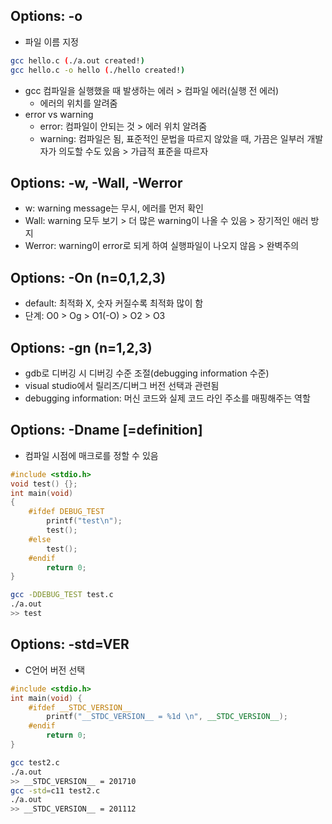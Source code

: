 ## Options: -o
- 파일 이름 지정
```bash
gcc hello.c (./a.out created!)
gcc hello.c -o hello (./hello created!)
```
- gcc 컴파일을 실행했을 때 발생하는 에러 > 컴파일 에러(실행 전 에러)
  - 에러의 위치를 알려줌
- error vs warning
  - error: 컴파일이 안되는 것 > 에러 위치 알려줌
  - warning: 컴파일은 됨, 표준적인 문법을 따르지 않았을 때, 가끔은 일부러 개발자가 의도할 수도 있음 > 가급적 표준을 따르자

## Options: -w, -Wall, -Werror
- w: warning message는 무시, 에러를 먼저 확인
- Wall: warning 모두 보기 > 더 많은 warning이 나올 수 있음 > 장기적인 애러 방지
- Werror: warning이 error로 되게 하여 실행파일이 나오지 않음 > 완벽주의

## Options: -On (n=0,1,2,3)
- default: 최적화 X, 숫자 커질수록 최적화 많이 함
- 단계: O0 > Og > O1(-O) > O2 > O3

## Options: -gn (n=1,2,3)
- gdb로 디버깅 시 디버깅 수준 조절(debugging information 수준)
- visual studio에서 릴리즈/디버그 버전 선택과 관련됨
- debugging information: 머신 코드와 실제 코드 라인 주소를 매핑해주는 역할

## Options: -Dname [=definition]
- 컴파일 시점에 매크로를 정할 수 있음

```cpp
#include <stdio.h>
void test() {};
int main(void)
{
    #ifdef DEBUG_TEST
        printf("test\n");
        test();
    #else
        test();
    #endif
        return 0;
}
```
```bash
gcc -DDEBUG_TEST test.c
./a.out
>> test
```

## Options: -std=VER
- C언어 버전 선택
```cpp
#include <stdio.h>
int main(void) {
    #ifdef __STDC_VERSION__
        printf("__STDC_VERSION__ = %1d \n", __STDC_VERSION__);
    #endif
        return 0;
}
```
```bash
gcc test2.c
./a.out
>> __STDC_VERSION__ = 201710
gcc -std=c11 test2.c
./a.out
>> __STDC_VERSION__ = 201112
```

